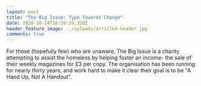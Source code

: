 ```yaml
---
layout: post
title: "The Big Issue: Type Towards Change"
date: 2020-10-14T16:26:29.328Z
header_feature_image: ../uploads/article4-header.jpg
comments: true
---
```

For those (hopefully few) who are unaware, The Big Issue is a charity attempting to assist the homeless by helping foster an income- the sale of their weekly magazines for £3 per copy. The organisation has been running for nearly thirty years, and work hard to make it clear their goal is to be "A Hand Up, Not A Handout".